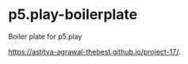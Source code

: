 # p5.play-boilerplate
Boiler plate for p5.play


https://astitva-agrawal-thebest.github.io/project-17/.
